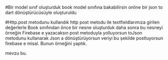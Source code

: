 #Bir model sınıf oluşturduk
book model sınıfına bakabilirsin online bir json to dart dönüştürücüsüyle oluşturuldu

#Http.post metodunu kullandık
http post metodu ile textfieldlarımıza girilen değerlerle Book sınıfından önce bir nesne oluşturduk daha sonra bu nesneyi
örneğin Firebase e yazacaksın post metoduyla yolluyorsun toJson metodunu kullanarak Json a dönüştürüyorsun veriyi bu şekilde postluyorsun firebase e misal. 
Bunun örneğini yaptık.

mevzu bu.
